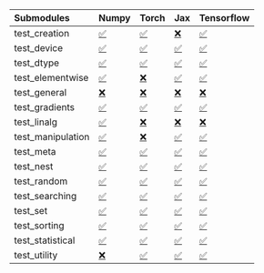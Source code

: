 | Submodules        | Numpy                                                                                                                           | Torch                                                                                                                           | Jax                                                                                                                             | Tensorflow                                                                                                                      |
|:------------------|:--------------------------------------------------------------------------------------------------------------------------------|:--------------------------------------------------------------------------------------------------------------------------------|:--------------------------------------------------------------------------------------------------------------------------------|:--------------------------------------------------------------------------------------------------------------------------------|
| test_creation     | <a href="https://github.com/unifyai/ivy/runs/8173970659?check_suite_focus=true" rel="noopener noreferrer" target="_blank">✅</a> | <a href="https://github.com/unifyai/ivy/runs/8173971146?check_suite_focus=true" rel="noopener noreferrer" target="_blank">✅</a> | <a href="https://github.com/unifyai/ivy/runs/8173971839?check_suite_focus=true" rel="noopener noreferrer" target="_blank">❌</a> | <a href="https://github.com/unifyai/ivy/runs/8173972403?check_suite_focus=true" rel="noopener noreferrer" target="_blank">✅</a> |
| test_device       | <a href="https://github.com/unifyai/ivy/runs/8173970684?check_suite_focus=true" rel="noopener noreferrer" target="_blank">✅</a> | <a href="https://github.com/unifyai/ivy/runs/8173971189?check_suite_focus=true" rel="noopener noreferrer" target="_blank">✅</a> | <a href="https://github.com/unifyai/ivy/runs/8173971881?check_suite_focus=true" rel="noopener noreferrer" target="_blank">✅</a> | <a href="https://github.com/unifyai/ivy/runs/8173972441?check_suite_focus=true" rel="noopener noreferrer" target="_blank">✅</a> |
| test_dtype        | <a href="https://github.com/unifyai/ivy/runs/8173970708?check_suite_focus=true" rel="noopener noreferrer" target="_blank">✅</a> | <a href="https://github.com/unifyai/ivy/runs/8173971226?check_suite_focus=true" rel="noopener noreferrer" target="_blank">✅</a> | <a href="https://github.com/unifyai/ivy/runs/8173971938?check_suite_focus=true" rel="noopener noreferrer" target="_blank">✅</a> | <a href="https://github.com/unifyai/ivy/runs/8173972484?check_suite_focus=true" rel="noopener noreferrer" target="_blank">✅</a> |
| test_elementwise  | <a href="https://github.com/unifyai/ivy/runs/8173970730?check_suite_focus=true" rel="noopener noreferrer" target="_blank">✅</a> | <a href="https://github.com/unifyai/ivy/runs/8173971266?check_suite_focus=true" rel="noopener noreferrer" target="_blank">❌</a> | <a href="https://github.com/unifyai/ivy/runs/8173971986?check_suite_focus=true" rel="noopener noreferrer" target="_blank">✅</a> | <a href="https://github.com/unifyai/ivy/runs/8173972534?check_suite_focus=true" rel="noopener noreferrer" target="_blank">✅</a> |
| test_general      | <a href="https://github.com/unifyai/ivy/runs/8173970752?check_suite_focus=true" rel="noopener noreferrer" target="_blank">❌</a> | <a href="https://github.com/unifyai/ivy/runs/8173971298?check_suite_focus=true" rel="noopener noreferrer" target="_blank">❌</a> | <a href="https://github.com/unifyai/ivy/runs/8173972037?check_suite_focus=true" rel="noopener noreferrer" target="_blank">❌</a> | <a href="https://github.com/unifyai/ivy/runs/8173972591?check_suite_focus=true" rel="noopener noreferrer" target="_blank">❌</a> |
| test_gradients    | <a href="https://github.com/unifyai/ivy/runs/8173970781?check_suite_focus=true" rel="noopener noreferrer" target="_blank">✅</a> | <a href="https://github.com/unifyai/ivy/runs/8173971330?check_suite_focus=true" rel="noopener noreferrer" target="_blank">✅</a> | <a href="https://github.com/unifyai/ivy/runs/8173972079?check_suite_focus=true" rel="noopener noreferrer" target="_blank">✅</a> | <a href="https://github.com/unifyai/ivy/runs/8173972680?check_suite_focus=true" rel="noopener noreferrer" target="_blank">✅</a> |
| test_linalg       | <a href="https://github.com/unifyai/ivy/runs/8173970810?check_suite_focus=true" rel="noopener noreferrer" target="_blank">✅</a> | <a href="https://github.com/unifyai/ivy/runs/8173971372?check_suite_focus=true" rel="noopener noreferrer" target="_blank">❌</a> | <a href="https://github.com/unifyai/ivy/runs/8173972111?check_suite_focus=true" rel="noopener noreferrer" target="_blank">❌</a> | <a href="https://github.com/unifyai/ivy/runs/8173972720?check_suite_focus=true" rel="noopener noreferrer" target="_blank">❌</a> |
| test_manipulation | <a href="https://github.com/unifyai/ivy/runs/8173970839?check_suite_focus=true" rel="noopener noreferrer" target="_blank">✅</a> | <a href="https://github.com/unifyai/ivy/runs/8173971422?check_suite_focus=true" rel="noopener noreferrer" target="_blank">❌</a> | <a href="https://github.com/unifyai/ivy/runs/8173972139?check_suite_focus=true" rel="noopener noreferrer" target="_blank">✅</a> | <a href="https://github.com/unifyai/ivy/runs/8173972768?check_suite_focus=true" rel="noopener noreferrer" target="_blank">✅</a> |
| test_meta         | <a href="https://github.com/unifyai/ivy/runs/8173970871?check_suite_focus=true" rel="noopener noreferrer" target="_blank">✅</a> | <a href="https://github.com/unifyai/ivy/runs/8173971467?check_suite_focus=true" rel="noopener noreferrer" target="_blank">✅</a> | <a href="https://github.com/unifyai/ivy/runs/8173972170?check_suite_focus=true" rel="noopener noreferrer" target="_blank">✅</a> | <a href="https://github.com/unifyai/ivy/runs/8173972808?check_suite_focus=true" rel="noopener noreferrer" target="_blank">✅</a> |
| test_nest         | <a href="https://github.com/unifyai/ivy/runs/8173970910?check_suite_focus=true" rel="noopener noreferrer" target="_blank">✅</a> | <a href="https://github.com/unifyai/ivy/runs/8173971500?check_suite_focus=true" rel="noopener noreferrer" target="_blank">✅</a> | <a href="https://github.com/unifyai/ivy/runs/8173972205?check_suite_focus=true" rel="noopener noreferrer" target="_blank">✅</a> | <a href="https://github.com/unifyai/ivy/runs/8173972854?check_suite_focus=true" rel="noopener noreferrer" target="_blank">✅</a> |
| test_random       | <a href="https://github.com/unifyai/ivy/runs/8173970946?check_suite_focus=true" rel="noopener noreferrer" target="_blank">✅</a> | <a href="https://github.com/unifyai/ivy/runs/8173971542?check_suite_focus=true" rel="noopener noreferrer" target="_blank">✅</a> | <a href="https://github.com/unifyai/ivy/runs/8173972231?check_suite_focus=true" rel="noopener noreferrer" target="_blank">✅</a> | <a href="https://github.com/unifyai/ivy/runs/8173972913?check_suite_focus=true" rel="noopener noreferrer" target="_blank">✅</a> |
| test_searching    | <a href="https://github.com/unifyai/ivy/runs/8173970972?check_suite_focus=true" rel="noopener noreferrer" target="_blank">✅</a> | <a href="https://github.com/unifyai/ivy/runs/8173971576?check_suite_focus=true" rel="noopener noreferrer" target="_blank">✅</a> | <a href="https://github.com/unifyai/ivy/runs/8173972255?check_suite_focus=true" rel="noopener noreferrer" target="_blank">✅</a> | <a href="https://github.com/unifyai/ivy/runs/8173972989?check_suite_focus=true" rel="noopener noreferrer" target="_blank">✅</a> |
| test_set          | <a href="https://github.com/unifyai/ivy/runs/8173970996?check_suite_focus=true" rel="noopener noreferrer" target="_blank">✅</a> | <a href="https://github.com/unifyai/ivy/runs/8173971618?check_suite_focus=true" rel="noopener noreferrer" target="_blank">✅</a> | <a href="https://github.com/unifyai/ivy/runs/8173972279?check_suite_focus=true" rel="noopener noreferrer" target="_blank">✅</a> | <a href="https://github.com/unifyai/ivy/runs/8173973028?check_suite_focus=true" rel="noopener noreferrer" target="_blank">✅</a> |
| test_sorting      | <a href="https://github.com/unifyai/ivy/runs/8173971032?check_suite_focus=true" rel="noopener noreferrer" target="_blank">✅</a> | <a href="https://github.com/unifyai/ivy/runs/8173971662?check_suite_focus=true" rel="noopener noreferrer" target="_blank">✅</a> | <a href="https://github.com/unifyai/ivy/runs/8173972307?check_suite_focus=true" rel="noopener noreferrer" target="_blank">✅</a> | <a href="https://github.com/unifyai/ivy/runs/8173973073?check_suite_focus=true" rel="noopener noreferrer" target="_blank">✅</a> |
| test_statistical  | <a href="https://github.com/unifyai/ivy/runs/8173971079?check_suite_focus=true" rel="noopener noreferrer" target="_blank">✅</a> | <a href="https://github.com/unifyai/ivy/runs/8173971720?check_suite_focus=true" rel="noopener noreferrer" target="_blank">✅</a> | <a href="https://github.com/unifyai/ivy/runs/8173972336?check_suite_focus=true" rel="noopener noreferrer" target="_blank">✅</a> | <a href="https://github.com/unifyai/ivy/runs/8173973112?check_suite_focus=true" rel="noopener noreferrer" target="_blank">✅</a> |
| test_utility      | <a href="https://github.com/unifyai/ivy/runs/8173971116?check_suite_focus=true" rel="noopener noreferrer" target="_blank">❌</a> | <a href="https://github.com/unifyai/ivy/runs/8173971767?check_suite_focus=true" rel="noopener noreferrer" target="_blank">✅</a> | <a href="https://github.com/unifyai/ivy/runs/8173972372?check_suite_focus=true" rel="noopener noreferrer" target="_blank">✅</a> | <a href="https://github.com/unifyai/ivy/runs/8173973155?check_suite_focus=true" rel="noopener noreferrer" target="_blank">✅</a> |